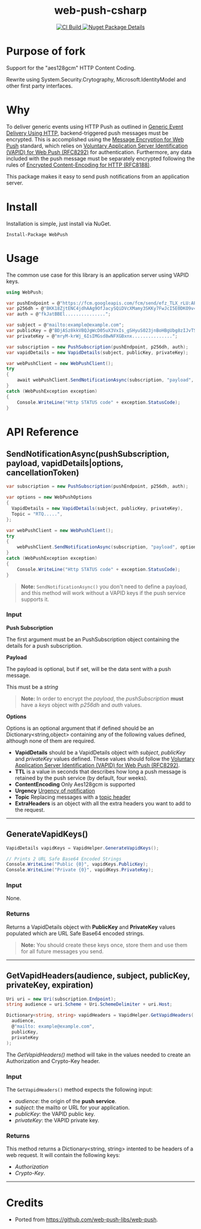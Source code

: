 <h1 align="center">web-push-csharp</h1>

<p align="center">
  <a href="https://github.com/web-push-libs/web-push-csharp/actions/workflows/CI.yml">
    <img src="https://github.com/web-push-libs/web-push-csharp/actions/workflows/CI.yml/badge.svg" alt="CI Build" />	
  </a>
  <a href="https://www.nuget.org/packages/WebPush/">
    <img src="https://buildstats.info/nuget/WebPush" alt="Nuget Package Details" />
  </a>
</p>

# Purpose of fork

Support for the "aes128gcm" HTTP Content Coding.

Rewrite using System.Security.Crytography, Microsoft.IdentityModel and other first party interfaces.

# Why
 
To deliver generic events using HTTP Push as outlined in [Generic Event Delivery Using HTTP](https://datatracker.ietf.org/doc/html/rfc8030), backend-triggered push messages must be encrypted. This is accomplished using the [Message Encryption for Web Push](https://datatracker.ietf.org/doc/html/rfc8291) standard, which relies on [Voluntary Application Server Identification (VAPID) for Web Push (RFC8292)](https://datatracker.ietf.org/doc/html/rfc8292) for authentication. Furthermore, any data included with the push message must be separately encrypted following the rules of [Encrypted Content-Encoding for HTTP (RFC8188)](https://datatracker.ietf.org/doc/html/rfc8188).

This package makes it easy to send push notifications from an application server. 

# Install

Installation is simple, just install via NuGet.

    Install-Package WebPush

# Usage

The common use case for this library is an application server using VAPID keys.

```csharp
using WebPush;

var pushEndpoint = @"https://fcm.googleapis.com/fcm/send/efz_TLX_rLU:APA91bE6U0iybLYvv0F3mf6uDLB6....";
var p256dh = @"BKK18ZjtENC4jdhAAg9OfJacySQiDVcXMamy3SKKy7FwJcI5E0DKO9v4V2Pb8NnAPN4EVdmhO............";
var auth = @"fkJatBBEl...............";

var subject = @"mailto:example@example.com";
var publicKey = @"BDjASz8kkVBQJgWcD05uX3VxIs_gSHyuS023jnBoHBgUbg8zIJvTSQytR8MP4Z3-kzcGNVnM...............";
var privateKey = @"mryM-krWj_6IsIMGsd8wNFXGBxnx...............";

var subscription = new PushSubscription(pushEndpoint, p256dh, auth);
var vapidDetails = new VapidDetails(subject, publicKey, privateKey);

var webPushClient = new WebPushClient();
try
{
	await webPushClient.SendNotificationAsync(subscription, "payload", vapidDetails);
}
catch (WebPushException exception)
{
	Console.WriteLine("Http STATUS code" + exception.StatusCode);
}
```

# API Reference

## SendNotificationAsync(pushSubscription, payload, vapidDetails|options, cancellationToken)

```csharp
var subscription = new PushSubscription(pushEndpoint, p256dh, auth);

var options = new WebPushOptions 
{
  VapidDetails = new VapidDetails(subject, publicKey, privateKey),
  Topic = "RTQ.....",
};

var webPushClient = new WebPushClient();
try
{
	webPushClient.SendNotificationAsync(subscription, "payload", options);
}
catch (WebPushException exception)
{
	Console.WriteLine("Http STATUS code" + exception.StatusCode);
}
```

> **Note:** `SendNotificationAsync()` you don't need to define a payload, and this
method will work without a VAPID keys if the push service supports it.

### Input

**Push Subscription**

The first argument must be an PushSubscription object containing the details for a push
subscription.

**Payload**

The payload is optional, but if set, will be the data sent with a push
message.

This must be a *string*
> **Note:** In order to encrypt the *payload*, the *pushSubscription* **must**
have a *keys* object with *p256dh* and *auth* values.

**Options**

Options is an optional argument that if defined should be an Dictionary<string,object> containing
any of the following values defined, although none of them are required.

- **VapidDetails** should be a VapidDetails object with *subject*, *publicKey* and
*privateKey* values defined. These values should follow the [Voluntary Application Server Identification (VAPID) for Web Push (RFC8292)](https://datatracker.ietf.org/doc/html/rfc8292).
- **TTL** is a value in seconds that describes how long a push message is
retained by the push service (by default, four weeks).
- **ContentEncoding** Only Aes128gcm is supported
- **Urgency** [Urgency of notification](https://datatracker.ietf.org/doc/html/rfc8030#section-5.3)
- **Topic** Replacing messages with a [topic header](https://datatracker.ietf.org/doc/html/rfc8030#section-5.4)
- **ExtraHeaders** is an object with all the extra headers you want to add to the request.

<hr />

## GenerateVapidKeys()

```csharp
VapidDetails vapidKeys = VapidHelper.GenerateVapidKeys();

// Prints 2 URL Safe Base64 Encoded Strings
Console.WriteLine("Public {0}", vapidKeys.PublicKey);
Console.WriteLine("Private {0}", vapidKeys.PrivateKey);
```

### Input

None.

### Returns

Returns a VapidDetails object with **PublicKey** and **PrivateKey** values populated which are
URL Safe Base64 encoded strings.

> **Note:** You should create these keys once, store them and use them for all
> future messages you send.


<hr />

## GetVapidHeaders(audience, subject, publicKey, privateKey, expiration)

```csharp
Uri uri = new Uri(subscription.Endpoint);
string audience = uri.Scheme + Uri.SchemeDelimiter + uri.Host;

Dictionary<string, string> vapidHeaders = VapidHelper.GetVapidHeaders(
  audience,
  @"mailto: example@example.com",
  publicKey,
  privateKey
);
```

The *GetVapidHeaders()* method will take in the values needed to create
an Authorization and Crypto-Key header.

### Input

The `GetVapidHeaders()` method expects the following input:

- *audience*: the origin of the **push service**.
- *subject*: the mailto or URL for your application.
- *publicKey*: the VAPID public key.
- *privateKey*: the VAPID private key.

### Returns

This method returns a Dictionary<string, string> intented to be headers of a web request. It will contain the following keys:

- *Authorization*
- *Crypto-Key*.

<hr />

# Credits
- Ported from https://github.com/web-push-libs/web-push.
